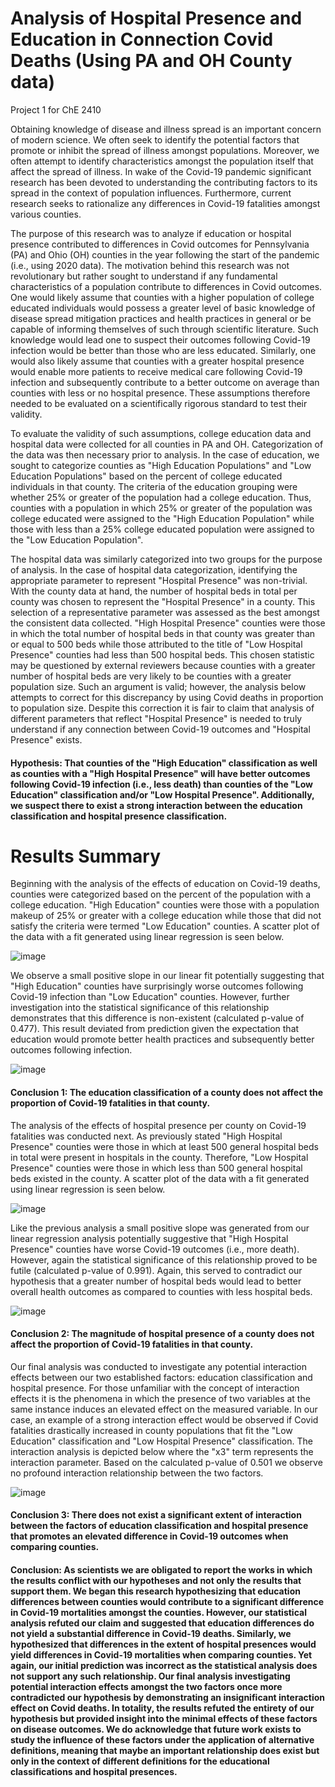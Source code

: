 # Analysis of Hospital Presence and Education in Connection Covid Deaths (Using PA and OH County data) 
Project 1 for ChE 2410

Obtaining knowledge of disease and illness spread is an important concern of modern science. We often seek to identify the potential factors that promote or inhibit the spread of illness amongst populations. Moreover, we often attempt to identify characteristics amongst the population itself that affect the spread of illness. In wake of the Covid-19 pandemic significant research has been devoted to understanding the contributing factors to its spread in the context of population influences. Furthermore, current research seeks to rationalize any differences in Covid-19 fatalities amongst various counties. 

The purpose of this research was to analyze if education or hospital presence contributed to differences in Covid outcomes for Pennsylvania (PA) and Ohio (OH) counties in the year following the start of the pandemic (i.e., using 2020 data). The motivation behind this research was not revolutionary but rather sought to understand if any fundamental characteristics of a population contribute to differences in Covid outcomes. One would likely assume that counties with a higher population of college educated individuals would possess a greater level of basic knowledge of disease spread mitigation practices and health practices in general or be capable of informing themselves of such through scientific literature. Such knowledge would lead one to suspect their outcomes following Covid-19 infection would be better than those who are less educated. Similarly, one would also likely assume that counties with a greater hospital presence would enable more patients to receive medical care following Covid-19 infection and subsequently contribute to a better outcome on average than counties with less or no hospital presence. These assumptions therefore needed to be evaluated on a scientifically rigorous standard to test their validity. 

To evaluate the validity of such assumptions, college education data and hospital data were collected for all counties in PA and OH. Categorization of the data was then necessary prior to analysis. In the case of education, we sought to categorize counties as "High Education Populations" and "Low Education Populations" based on the percent of college educated individuals in that county. The criteria of the education grouping were whether 25% or greater of the population had a college education. Thus, counties with a population in which 25% or greater of the population was college educated were assigned to the "High Education Population" while those with less than a 25% college educated population were assigned to the "Low Education Population". 

The hospital data was similarly categorized into two groups for the purpose of analysis. In the case of hospital data categorization, identifying the appropriate parameter to represent "Hospital Presence" was non-trivial. With the county data at hand, the number of hospital beds in total per county was chosen to represent the "Hospital Presence" in a county. This selection of a representative parameter was assessed as the best amongst the consistent data collected. "High Hospital Presence" counties were those in which the total number of hospital beds in that county was greater than or equal to 500 beds while those attributed to the title of "Low Hospital Presence" counties had less than 500 hospital beds. This chosen statistic may be questioned by external reviewers because counties with a greater number of hospital beds are very likely to be counties with a greater population size. Such an argument is valid; however, the analysis below attempts to correct for this discrepancy by using Covid deaths in proportion to population size. Despite this correction it is fair to claim that analysis of different parameters that reflect "Hospital Presence" is needed to truly understand if any connection between Covid-19 outcomes and "Hospital Presence" exists. 
#### Hypothesis: That counties of the "High Education" classification as well as counties with a "High Hospital Presence" will have better outcomes following Covid-19 infection (i.e., less death) than counties of the "Low Education" classification and/or "Low Hospital Presence". Additionally, we suspect there to exist a strong interaction between the education classification and hospital presence classification.

# Results Summary 
Beginning with the analysis of the effects of education on Covid-19 deaths, counties were categorized based on the percent of the population with a college education. "High Education" counties were those with a population makeup of 25% or greater with a college education while those that did not satisfy the criteria were termed "Low Education" counties. A scatter plot of the data with a fit generated using linear regression is seen below.

![image](https://github.com/cag325/Project1/assets/144633699/6297e015-8b7a-483a-a41f-c8c1ae10ad36)

We observe a small positive slope in our linear fit potentially suggesting that "High Education" counties have surprisingly worse outcomes following Covid-19 infection than "Low Education" counties. However, further investigation into the statistical significance of this relationship demonstrates that this difference is non-existent (calculated p-value of 0.477). This result deviated from prediction given the expectation that education would promote better health practices and subsequently better outcomes following infection. 

![image](https://github.com/cag325/Project1/assets/144633699/8b16c5f1-43eb-4e26-ba8e-b71677c7f94b)

#### Conclusion 1: The education classification of a county does not affect the proportion of Covid-19 fatalities in that county.

The analysis of the effects of hospital presence per county on Covid-19 fatalities was conducted next. As previously stated "High Hospital Presence" counties were those in which at least 500 general hospital beds in total were present in hospitals in the county. Therefore, "Low Hospital Presence" counties were those in which less than 500 general hospital beds existed in the county. A scatter plot of the data with a fit generated using linear regression is seen below.

![image](https://github.com/cag325/Project1/assets/144633699/7a260a6c-c477-4c2c-ab3d-4a6afa1d91bf)

Like the previous analysis a small positive slope was generated from our linear regression analysis potentially suggestive that "High Hospital Presence" counties have worse Covid-19 outcomes (i.e., more death). However, again the statistical significance of this relationship proved to be futile (calculated p-value of 0.991). Again, this served to contradict our hypothesis that a greater number of hospital beds would lead to better overall health outcomes as compared to counties with less hospital beds. 

![image](https://github.com/cag325/Project1/assets/144633699/4e17013c-872a-4c52-b353-125fad439ec5)

#### Conclusion 2: The magnitude of hospital presence of a county does not affect the proportion of Covid-19 fatalities in that county.

Our final analysis was conducted to investigate any potential interaction effects between our two established factors: education classification and hospital presence. For those unfamiliar with the concept of interaction effects it is the phenomena in which the presence of two variables at the same instance induces an elevated effect on the measured variable. In our case, an example of a strong interaction effect would be observed if Covid fatalities drastically increased in county populations that fit the "Low Education" classification and "Low Hospital Presence" classification. The interaction analysis is depicted below where the "x3" term represents the interaction parameter. Based on the calculated p-value of 0.501 we observe no profound interaction relationship between the two factors.

![image](https://github.com/cag325/Project1/assets/144633699/680ef73b-2a3a-482a-93d7-e0039f1cf34d)

#### Conclusion 3: There does not exist a significant extent of interaction between the factors of education classification and hospital presence that promotes an elevated difference in Covid-19 outcomes when comparing counties.

#### Conclusion: As scientists we are obligated to report the works in which the results conflict with our hypotheses and not only the results that support them. We began this research hypothesizing that education differences between counties would contribute to a significant difference in Covid-19 mortalities amongst the counties. However, our statistical analysis refuted our claim and suggested that education differences do not yield a substantial difference in Covid-19 deaths. Similarly, we hypothesized that differences in the extent of hospital presences would yield differences in Covid-19 mortalities when comparing counties. Yet again, our initial prediction was incorrect as the statistical analysis does not support any such relationship. Our final analysis investigating potential interaction effects amongst the two factors once more contradicted our hypothesis by demonstrating an insignificant interaction effect on Covid deaths. In totality, the results refuted the entirety of our hypothesis but provided insight into the minimal effects of these factors on disease outcomes. We do acknowledge that future work exists to study the influence of these factors under the application of alternative definitions, meaning that maybe an important relationship does exist but only in the context of different definitions for the educational classifications and hospital presences.
  




